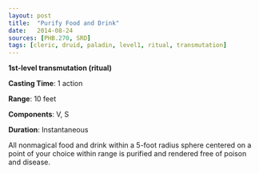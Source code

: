```yaml
---
layout: post
title:  "Purify Food and Drink"
date:   2014-08-24
sources: [PHB.270, SRD]
tags: [cleric, druid, paladin, level1, ritual, transmutation]
---
```


**1st-level transmutation (ritual)**

**Casting Time**: 1 action

**Range**: 10 feet

**Components**: V, S

**Duration**: Instantaneous

All nonmagical food and drink within a 5-foot radius sphere centered on a point of your choice within range is purified and rendered free of poison and disease.
